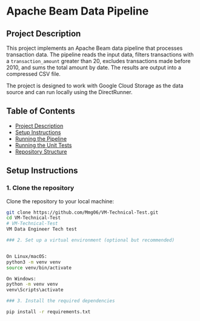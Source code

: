 # Apache Beam Data Pipeline

## Project Description
This project implements an Apache Beam data pipeline that processes transaction data. The pipeline reads the input data, filters transactions with a `transaction_amount` greater than 20, excludes transactions made before 2010, and sums the total amount by date. The results are output into a compressed CSV file.

The project is designed to work with Google Cloud Storage as the data source and can run locally using the DirectRunner.

## Table of Contents
- [Project Description](#project-description)
- [Setup Instructions](#setup-instructions)
- [Running the Pipeline](#running-the-pipeline)
- [Running the Unit Tests](#running-the-unit-tests)
- [Repository Structure](#repository-structure)

## Setup Instructions

### 1. Clone the repository
Clone the repository to your local machine:
```bash
git clone https://github.com/Mmg06/VM-Technical-Test.git
cd VM-Technical-Test
# VM-Technical-Test
VM Data Engineer Tech test

### 2. Set up a virtual environment (optional but recommended)


On Linux/macOS:
python3 -m venv venv
source venv/bin/activate

On Windows:
python -m venv venv
venv\Scripts\activate

### 3. Install the required dependencies

pip install -r requirements.txt


